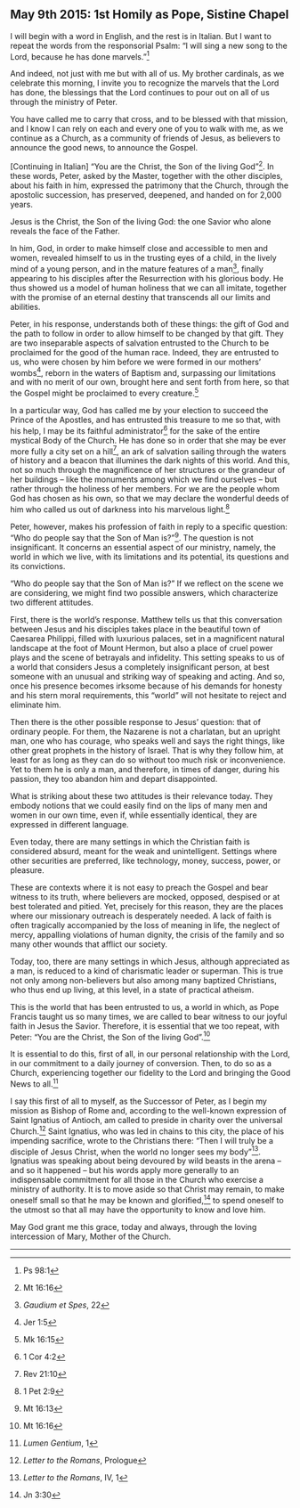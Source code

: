 ## May 9th 2015: 1st Homily as Pope, Sistine Chapel

I will begin with a word in English, and the rest is in Italian. But I want to repeat the words from the responsorial Psalm: “I will sing a new song to the Lord, because he has done marvels.”[^1]

And indeed, not just with me but with all of us. My brother cardinals, as we celebrate this morning, I invite you to recognize the marvels that the Lord has done, the blessings that the Lord continues to pour out on all of us through the ministry of Peter.

You have called me to carry that cross, and to be blessed with that mission, and I know I can rely on each and every one of you to walk with me, as we continue as a Church, as a community of friends of Jesus, as believers to announce the good news, to announce the Gospel.

\[Continuing in Italian] “You are the Christ, the Son of the living God”[^2]. In these words, Peter, asked by the Master, together with the other disciples, about his faith in him, expressed the patrimony that the Church, through the apostolic succession, has preserved, deepened, and handed on for 2,000 years.

Jesus is the Christ, the Son of the living God: the one Savior who alone reveals the face of the Father.

In him, God, in order to make himself close and accessible to men and women, revealed himself to us in the trusting eyes of a child, in the lively mind of a young person, and in the mature features of a man[^3], finally appearing to his disciples after the Resurrection with his glorious body. He thus showed us a model of human holiness that we can all imitate, together with the promise of an eternal destiny that transcends all our limits and abilities.

Peter, in his response, understands both of these things: the gift of God and the path to follow in order to allow himself to be changed by that gift. They are two inseparable aspects of salvation entrusted to the Church to be proclaimed for the good of the human race. Indeed, they are entrusted to us, who were chosen by him before we were formed in our mothers’ wombs[^4], reborn in the waters of Baptism and, surpassing our limitations and with no merit of our own, brought here and sent forth from here, so that the Gospel might be proclaimed to every creature.[^5]

In a particular way, God has called me by your election to succeed the Prince of the Apostles, and has entrusted this treasure to me so that, with his help, I may be its faithful administrator[^6] for the sake of the entire mystical Body of the Church. He has done so in order that she may be ever more fully a city set on a hill[^7], an ark of salvation sailing through the waters of history and a beacon that illumines the dark nights of this world. And this, not so much through the magnificence of her structures or the grandeur of her buildings – like the monuments among which we find ourselves – but rather through the holiness of her members. For we are the people whom God has chosen as his own, so that we may declare the wonderful deeds of him who called us out of darkness into his marvelous light.[^8]

Peter, however, makes his profession of faith in reply to a specific question: “Who do people say that the Son of Man is?”[^9]. The question is not insignificant. It concerns an essential aspect of our ministry, namely, the world in which we live, with its limitations and its potential, its questions and its convictions.

“Who do people say that the Son of Man is?” If we reflect on the scene we are considering, we might find two possible answers, which characterize two different attitudes. 

First, there is the world’s response. Matthew tells us that this conversation between Jesus and his disciples takes place in the beautiful town of Caesarea Philippi, filled with luxurious palaces, set in a magnificent natural landscape at the foot of Mount Hermon, but also a place of cruel power plays and the scene of betrayals and infidelity. This setting speaks to us of a world that considers Jesus a completely insignificant person, at best someone with an unusual and striking way of speaking and acting. And so, once his presence becomes irksome because of his demands for honesty and his stern moral requirements, this “world” will not hesitate to reject and eliminate him.

Then there is the other possible response to Jesus’ question: that of ordinary people. For them, the Nazarene is not a charlatan, but an upright man, one who has courage, who speaks well and says the right things, like other great prophets in the history of Israel. That is why they follow him, at least for as long as they can do so without too much risk or inconvenience. Yet to them he is only a man, and therefore, in times of danger, during his passion, they too abandon him and depart disappointed.

What is striking about these two attitudes is their relevance today. They embody notions that we could easily find on the lips of many men and women in our own time, even if, while essentially identical, they are expressed in different language.

Even today, there are many settings in which the Christian faith is considered absurd, meant for the weak and unintelligent. Settings where other securities are preferred, like technology, money, success, power, or pleasure.

These are contexts where it is not easy to preach the Gospel and bear witness to its truth, where believers are mocked, opposed, despised or at best tolerated and pitied. Yet, precisely for this reason, they are the places where our missionary outreach is desperately needed. A lack of faith is often tragically accompanied by the loss of meaning in life, the neglect of mercy, appalling violations of human dignity, the crisis of the family and so many other wounds that afflict our society.

Today, too, there are many settings in which Jesus, although appreciated as a man, is reduced to a kind of charismatic leader or superman. This is true not only among non-believers but also among many baptized Christians, who thus end up living, at this level, in a state of practical atheism.

This is the world that has been entrusted to us, a world in which, as Pope Francis taught us so many times, we are called to bear witness to our joyful faith in Jesus the Savior. Therefore, it is essential that we too repeat, with Peter: “You are the Christ, the Son of the living God”.[^10]

It is essential to do this, first of all, in our personal relationship with the Lord, in our commitment to a daily journey of conversion. Then, to do so as a Church, experiencing together our fidelity to the Lord and bringing the Good News to all.[^11]

I say this first of all to myself, as the Successor of Peter, as I begin my mission as Bishop of Rome and, according to the well-known expression of Saint Ignatius of Antioch, am called to preside in charity over the universal Church.[^12] Saint Ignatius, who was led in chains to this city, the place of his impending sacrifice, wrote to the Christians there: “Then I will truly be a disciple of Jesus Christ, when the world no longer sees my body”[^13]. Ignatius was speaking about being devoured by wild beasts in the arena – and so it happened – but his words apply more generally to an indispensable commitment for all those in the Church who exercise a ministry of authority. It is to move aside so that Christ may remain, to make oneself small so that he may be known and glorified,[^14] to spend oneself to the utmost so that all may have the opportunity to know and love him.

May God grant me this grace, today and always, through the loving intercession of Mary, Mother of the Church.

___
[^1]: Ps 98:1
[^2]: Mt 16:16
[^3]: *Gaudium et Spes*, 22
[^4]: Jer 1:5
[^5]: Mk 16:15
[^6]: 1 Cor 4:2
[^7]: Rev 21:10
[^8]: 1 Pet 2:9
[^9]: Mt 16:13
[^10]: Mt 16:16
[^11]: *Lumen Gentium*, 1
[^12]: *Letter to the Romans*, Prologue
[^13]: *Letter to the Romans*, IV, 1
[^14]: Jn 3:30